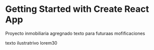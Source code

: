 # Getting Started with Create React App

Proyecto inmobiliaria
agregnado texto para futuraas mofificaciones 

texto ilustratrivo 
lorem30


